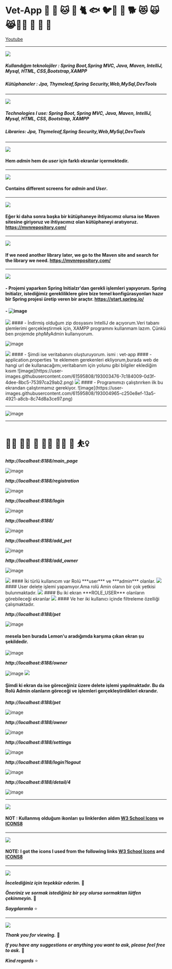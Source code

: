 # Vet-App  🐇 🐩 🐱 🐶 🐈  🐟 🐦🦮 🐠 🐕 :heart_eyes_cat:  🙀 😹🐕‍🦺 🐰 🐾 🦜

<a href="https://www.youtube.com/watch?v=dC4f7DhNiPk">Youtube</a>

-------------------------------------------

<img src="https://img.icons8.com/emoji/30/000000/turkey-flag-emoji.png"/> 

#####  Kullandığım teknolojiler : Spring Boot,Spring MVC, Java, Maven, IntelliJ, Mysql, HTML, CSS,Bootstrap,XAMPP
##### Kütüphaneler : Jpa, Thymeleaf,Spring Security,Web,MySql,DevTools

------------------------------------------

<img src="https://img.icons8.com/emoji/30/000000/us-outlying-islands-emoji.png"/>

##### Technologies I use: Spring Boot, Spring MVC, Java, Maven, IntelliJ, Mysql, HTML, CSS, Bootstrap, XAMPP
##### Libraries: Jpa, Thymeleaf,Spring Security,Web,MySql,DevTools


------------------------------------------

<img src="https://img.icons8.com/emoji/30/000000/turkey-flag-emoji.png"/> 

####  Hem ***admin*** hem de ***user*** için farklı ekranlar içermektedir.

------------------------------------------

<img src="https://img.icons8.com/emoji/30/000000/us-outlying-islands-emoji.png"/>

#### Contains different screens for ***admin***  and ***User***.


------------------------------------------

<img src="https://img.icons8.com/emoji/30/000000/turkey-flag-emoji.png"/> 

####  Eğer ki daha sonra başka bir kütüphaneye ihtiyacımız olursa ise Maven sitesine giriyoruz ve ihtiyacımız olan kütüphaneyi aratıyoruz. https://mvnrepository.com/

------------------------------------------------

<img src="https://img.icons8.com/emoji/30/000000/us-outlying-islands-emoji.png"/>

#### If we need another library later, we go to the Maven site and search for the library we need. https://mvnrepository.com/
------------------------------------------

<img src="https://img.icons8.com/emoji/30/000000/turkey-flag-emoji.png"/> 

#### - Projemi yaparken Spring Initialzr'dan gerekli işlemleri yapıyorum. Spring Initialzr, istediğimiz gerekliliklere göre bize temel konfigürasyonları hazır bir Spring projesi üretip veren bir araçtır.  https://start.spring.io/
#### - ![image](https://user-images.githubusercontent.com/61595808/193000652-8f500b31-0004-4035-90cb-ae0e33f1e7f3.png)

<img src="https://img.icons8.com/emoji/30/000000/turkey-flag-emoji.png"/> 
#### - İndirmiş olduğum zip dosyasını IntelliJ de açıyorum.Veri tabanı şlemlerimi gerçekleştirmek için, XAMPP programını kullanmam lazım. Çünkü ben projemde phpMyAdmin kullanıyorum.

![image](https://user-images.githubusercontent.com/61595808/193001399-d0ebebb1-985c-422a-b88f-d72e65bffb9c.png)

<img src="https://img.icons8.com/emoji/30/000000/turkey-flag-emoji.png"/> 
#### - Şimdi ise veritabanını oluşturuyorum.  ismi : vet-app
#### - application.properties 'te eklemem gerekenleri ekliyorum,burada web de hangi url de kullanacağımı,veritabanım için yolunu gibi bilgiler eklediğim kısım 
![image](https://user-images.githubusercontent.com/61595808/193003476-7c184009-0d3f-4dee-8bc5-75397ca29ab2.png)
<img src="https://img.icons8.com/emoji/30/000000/turkey-flag-emoji.png"/> 
#### - Programımızı çalıştırırken ilk bu ekrandan çalıştırmamız gerekiyor.
![image](https://user-images.githubusercontent.com/61595808/193004965-c250e8ef-13a5-4921-a8cb-8c74d8a3ce97.png)

----------------------

![image](https://user-images.githubusercontent.com/61595808/194703387-f7b6886d-d4eb-405c-b9ff-9bd168dad8eb.png)


----------------------


# 🦸‍♀️  👩‍💻 💁 👩‍💼 🚶‍♀️ 💃 ⛹️‍♀️

***http://localhost:8188/main_page***

![image](https://user-images.githubusercontent.com/61595808/194673378-945f2ea8-a4ab-48fb-ae27-19eb60f9b3f5.png)

***http://localhost:8188/registration***

![image](https://user-images.githubusercontent.com/61595808/194673482-4508f67f-de06-4454-8382-4398d321c18c.png)

***http://localhost:8188/login***

![image](https://user-images.githubusercontent.com/61595808/194673498-c128f35e-2ec0-44e9-9ec5-340faea1c74f.png)


***http://localhost:8188/***

![image](https://user-images.githubusercontent.com/61595808/194673703-6355d6b4-df89-45cb-8e83-4b4028fd0fba.png)


***http://localhost:8188/add_pet***

![image](https://user-images.githubusercontent.com/61595808/194673724-608a2b2f-4a36-4539-9ab3-87837c043930.png)

***http://localhost:8188/add_owner***

![image](https://user-images.githubusercontent.com/61595808/194673745-1b5fad10-addf-4005-ada7-45f6d865b7d5.png)

<img src="https://img.icons8.com/emoji/30/000000/turkey-flag-emoji.png"/> 
#### İki türlü kullanıcım var Rolü ***user*** ve ***admin*** olanlar.
<img src="https://img.icons8.com/emoji/30/000000/turkey-flag-emoji.png"/> 
#### User delete işlemi yapamıyor.Ama rolü Amin olanın bir çok yetkisi bulunmaktadır.
<img src="https://img.icons8.com/emoji/30/000000/turkey-flag-emoji.png"/> 
#### Bu iki ekran ***ROLE_USER*** olanların görebileceği ekranlar
<img src="https://img.icons8.com/emoji/30/000000/turkey-flag-emoji.png"/> 
#### Ve her iki kullanıcı içinde filtreleme özelliği çalışmaktadır.

***http://localhost:8188/pet***

![image](https://user-images.githubusercontent.com/61595808/194673799-f200451a-308e-4146-96f6-ae493bf54081.png)
 
 #### mesela ben burada Lemon'u aradığımda karşıma çıkan ekran şu şekildedir.
 
 ![image](https://user-images.githubusercontent.com/61595808/194673879-d1cef314-5852-4bd2-bad5-618c8e70e411.png)

***http://localhost:8188/owner***

![image](https://user-images.githubusercontent.com/61595808/194673916-b570f27b-8cef-47b4-b8b9-bf17f771ce84.png)
<img src="https://img.icons8.com/emoji/30/000000/turkey-flag-emoji.png"/> 
#### Şimdi ki ekran da ise göreceğiniz üzere delete işlemi yapılmaktadır. Bu da Rolü Admin olanların göreceği ve işlemleri gerçekleştirdikleri ekrandır.

***http://localhost:8188/pet***

![image](https://user-images.githubusercontent.com/61595808/194674094-1ef4ef32-c91a-4af1-91f2-82ba9743259b.png)

***http://localhost:8188/owner***

![image](https://user-images.githubusercontent.com/61595808/194674102-b014824f-9c61-4c90-9026-407b944f4d11.png)

***http://localhost:8188/settings***

![image](https://user-images.githubusercontent.com/61595808/194674122-ab545450-8079-4271-80b5-82cb8ea16449.png)

***http://localhost:8188/login?logout***

![image](https://user-images.githubusercontent.com/61595808/194675040-4936a102-ac26-44f1-a313-3e60dd53bb82.png)

***http://localhost:8188/detail/4***

![image](https://user-images.githubusercontent.com/61595808/194714015-b3649fd0-e9e2-4bae-8886-9ab7528312cf.png)


--------------------
<img src="https://img.icons8.com/emoji/30/000000/turkey-flag-emoji.png"/> 

#### NOT : Kullanmış olduğum ikonları şu linklerden aldım  <a href="https://www.w3schools.com/icons/">W3 School Icons</a> ve <a href="https://icons8.com/">ICONS8</a>

--------------------------------------------------

<img src="https://img.icons8.com/emoji/30/000000/us-outlying-islands-emoji.png"/>

#### NOTE: I got the icons I used from the following links <a href="https://www.w3schools.com/icons/">W3 School Icons</a> and <a href="https://icons8. com/">ICONS8</a>

----------------
<img src="https://img.icons8.com/emoji/30/000000/turkey-flag-emoji.png"/> 

***İncelediğiniz için teşekkür ederim.*** 💜

***Öneriniz ve sormak istediğiniz bir şey olursa sormaktan lütfen çekinmeyin.*** 💁

***Saygılarımla*** ⭐

---------------------------------

<img src="https://img.icons8.com/emoji/30/000000/us-outlying-islands-emoji.png"/>

***Thank you for viewing.*** 💜

***If you have any suggestions or anything you want to ask, please feel free to ask.*** 💁

***Kind regards*** ⭐
